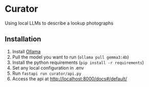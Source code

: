 # Curator
Using local LLMs to describe a lookup photographs

## Installation
1. Install [Ollama](https://ollama.com/download)
2. Pull the model you want to run (`ollama pull gemma3:4b`)
3. Install the python requirements (`pip install -r requirements`)
4. Set any local configuration in .env
5. Run `fastapi run curator/api.py`
6. Access the api at <http://localhost:8000/docs#/default/>
